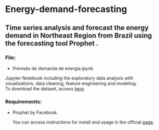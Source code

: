 # Energy-demand-forecasting

## Time series analysis and forecast the energy demand in Northeast Region from Brazil using the forecasting tool Prophet .

### File:

* Previsão de demanda de energia.ipynb <br/>

Jupyter Notebook including the exploratory data analysis with visualizations, data cleaning, feature engineering and modeling.<br/>
To download the dataset, access [here](http://www.ipeadata.gov.br/Default.aspx).

### Requirements:

* Prophet by Facebook. <p>
    
  You can access instructions for install and usage in the official [page](https://facebook.github.io/prophet/).
  
